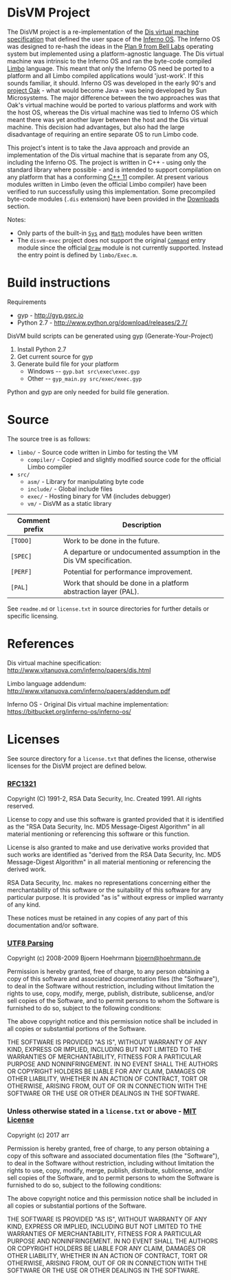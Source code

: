 DisVM Project
========================

The DisVM project is a re-implementation of the [Dis virtual machine specification](http://www.vitanuova.com/inferno/papers/dis.html) that defined the user space of the [Inferno OS](https://en.wikipedia.org/wiki/Inferno_(operating_system)). The Inferno OS was designed to re-hash the ideas in the [Plan 9 from Bell Labs](https://en.wikipedia.org/wiki/Plan_9_from_Bell_Labs) operating system but implemented using a platform-agnostic language. The Dis virtual machine was intrinsic to the Inferno OS and ran the byte-code compiled [Limbo](https://en.wikipedia.org/wiki/Limbo_(programming_language)) language. This meant that only the Inferno OS need be ported to a platform and all Limbo compiled applications would 'just-work'. If this sounds familiar, it should. Inferno OS was developed in the early 90's and [project Oak](https://en.wikipedia.org/wiki/Oak_(programming_language)) - what would become Java - was being developed by Sun Microsystems. The major difference between the two approaches was that Oak's virtual machine would be ported to various platforms and work with the host OS, whereas the Dis virtual machine was tied to Inferno OS which meant there was yet another layer between the host and the Dis virtual machine. This decision had advantages, but also had the large disadvantage of requiring an entire separate OS to run Limbo code. 

This project's intent is to take the Java approach and provide an implementation of the Dis virtual machine that is separate from any OS, including the Inferno OS. The project is written in C++ - using only the standard library where possible - and is intended to support compilation on any platform that has a conforming [C++ 11](https://en.wikipedia.org/wiki/C%2B%2B11) compiler. At present various modules written in Limbo (even the official Limbo compiler) have been verified to run successfully using this implementation. Some precompiled byte-code modules (`.dis` extension) have been provided in the [Downloads](https://bitbucket.org/linuxuser27/disvm/downloads) section.

Notes:

  * Only parts of the built-in [`Sys`](http://www.vitanuova.com/inferno/man/2/sys-0intro.html) and [`Math`](http://www.vitanuova.com/inferno/man/2/math-0intro.html) modules have been written
  * The `disvm-exec` project does not support the original [`Command`](http://www.vitanuova.com/inferno/man/2/command.html) entry module since the official [`Draw`](http://www.vitanuova.com/inferno/man/2/draw-0intro.html) module is not currently supported. Instead the entry point is defined by `limbo/Exec.m`.

# Build instructions

Requirements

  * gyp - http://gyp.gsrc.io
  * Python 2.7 - http://www.python.org/download/releases/2.7/

DisVM build scripts can be generated using gyp (Generate-Your-Project)

1. Install Python 2.7
2. Get current source for gyp
3. Generate build file for your platform
    - Windows -- `gyp.bat src\exec\exec.gyp`
    - Other -- `gyp_main.py src/exec/exec.gyp`

Python and gyp are only needed for build file generation.

# Source

The source tree is as follows:

 - `limbo/` - Source code written in Limbo for testing the VM
     - `compiler/` - Copied and slightly modified source code for the official Limbo compiler
 - `src/`
     - `asm/` - Library for manipulating byte code
     - `include/` - Global include files
     - `exec/` - Hosting binary for VM (includes debugger)
     - `vm/` - DisVM as a static library


| Comment prefix | Description |
|----------------|-------------|
| `[TODO]`       | Work to be done in the future. |
| `[SPEC]`       | A departure or undocumented assumption in the Dis VM specification. |
| `[PERF]`       | Potential for performance improvement. |
| `[PAL]`        | Work that should be done in a platform abstraction layer (PAL). |

See `readme.md` or `license.txt` in source directories for further details or specific licensing.

# References

Dis virtual machine specification: http://www.vitanuova.com/inferno/papers/dis.html

Limbo language addendum: http://www.vitanuova.com/inferno/papers/addendum.pdf

Inferno OS - Original Dis virtual machine implementation: https://bitbucket.org/inferno-os/inferno-os/

# Licenses

See source directory for a `license.txt` that defines the license, otherwise licenses for the DisVM project are defined below.

### [RFC1321](https://www.ietf.org/rfc/rfc1321.txt) ###

   Copyright (C) 1991-2, RSA Data Security, Inc. Created 1991. All
   rights reserved.

   License to copy and use this software is granted provided that it
   is identified as the "RSA Data Security, Inc. MD5 Message-Digest
   Algorithm" in all material mentioning or referencing this software
   or this function.

   License is also granted to make and use derivative works provided
   that such works are identified as "derived from the RSA Data
   Security, Inc. MD5 Message-Digest Algorithm" in all material
   mentioning or referencing the derived work.  
                                                                    
   RSA Data Security, Inc. makes no representations concerning either
   the merchantability of this software or the suitability of this
   software for any particular purpose. It is provided "as is"
   without express or implied warranty of any kind.  
                                                                    
   These notices must be retained in any copies of any part of this
   documentation and/or software.  

### [UTF8 Parsing](http://bjoern.hoehrmann.de/utf-8/decoder/dfa/) ###

Copyright (c) 2008-2009 Bjoern Hoehrmann <bjoern@hoehrmann.de>

Permission is hereby granted, free of charge, to any person obtaining a copy of this software and associated documentation files (the "Software"), to deal in the Software without restriction, including without limitation the rights to use, copy, modify, merge, publish, distribute, sublicense, and/or sell copies of the Software, and to permit persons to whom the Software is furnished to do so, subject to the following conditions:

The above copyright notice and this permission notice shall be included in all copies or substantial portions of the Software.

THE SOFTWARE IS PROVIDED "AS IS", WITHOUT WARRANTY OF ANY KIND, EXPRESS OR IMPLIED, INCLUDING BUT NOT LIMITED TO THE WARRANTIES OF MERCHANTABILITY, FITNESS FOR A PARTICULAR PURPOSE AND NONINFRINGEMENT. IN NO EVENT SHALL THE AUTHORS OR COPYRIGHT HOLDERS BE LIABLE FOR ANY CLAIM, DAMAGES OR OTHER LIABILITY, WHETHER IN AN ACTION OF CONTRACT, TORT OR OTHERWISE, ARISING FROM, OUT OF OR IN CONNECTION WITH THE SOFTWARE OR THE USE OR OTHER DEALINGS IN THE SOFTWARE.

### Unless otherwise stated in a `license.txt` or above - [MIT License](https://opensource.org/licenses/MIT) ###

Copyright (c) 2017 arr

Permission is hereby granted, free of charge, to any person obtaining a copy
of this software and associated documentation files (the "Software"), to deal
in the Software without restriction, including without limitation the rights
to use, copy, modify, merge, publish, distribute, sublicense, and/or sell
copies of the Software, and to permit persons to whom the Software is
furnished to do so, subject to the following conditions:

The above copyright notice and this permission notice shall be included in all
copies or substantial portions of the Software.

THE SOFTWARE IS PROVIDED "AS IS", WITHOUT WARRANTY OF ANY KIND, EXPRESS OR
IMPLIED, INCLUDING BUT NOT LIMITED TO THE WARRANTIES OF MERCHANTABILITY,
FITNESS FOR A PARTICULAR PURPOSE AND NONINFRINGEMENT. IN NO EVENT SHALL THE
AUTHORS OR COPYRIGHT HOLDERS BE LIABLE FOR ANY CLAIM, DAMAGES OR OTHER
LIABILITY, WHETHER IN AN ACTION OF CONTRACT, TORT OR OTHERWISE, ARISING FROM,
OUT OF OR IN CONNECTION WITH THE SOFTWARE OR THE USE OR OTHER DEALINGS IN THE
SOFTWARE.